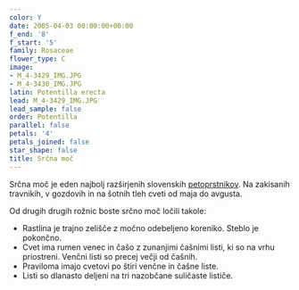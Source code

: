 ```yaml
---
color: Y
date: 2005-04-03 00:00:00+00:00
f_end: '8'
f_start: '5'
family: Rosaceae
flower_type: C
image:
- M_4-3429_IMG.JPG
- M_4-3430_IMG.JPG
latin: Potentilla erecta
lead: M_4-3429_IMG.JPG
lead_sample: false
order: Potentilla
parallel: false
petals: '4'
petals_joined: false
star_shape: false
title: Srčna moč
---
```

Srčna moč je eden najbolj razširjenih slovenskih [petoprstnikov](../../genus/potentilla/). Na zakisanih travnikih, v gozdovih in na šotnih tleh cveti od maja do avgusta.

Od drugih drugih rožnic boste srčno moč ločili takole:

-   Rastlina je trajno zelišče z močno odebeljeno koreniko. Steblo je pokončno.
-   Cvet ima rumen venec in čašo z zunanjimi čašnimi listi, ki so na vrhu priostreni. Venčni listi so precej večji od čašnih.
-   Praviloma imajo cvetovi po štiri venčne in čašne liste.
-   Listi so dlanasto deljeni na tri nazobčane suličaste lističe.
